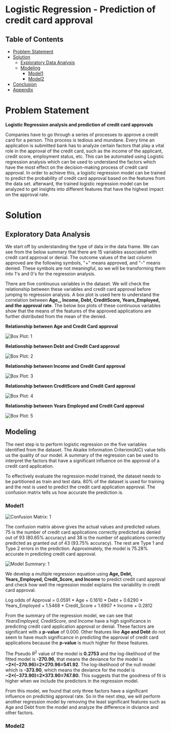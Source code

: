 # Logistic Regression - Prediction of credit card approval

## Table of Contents
- [Problem Statement](#problemstatement)
- [Solution](#solution)
  - [Exploratory Data Analysis](#eda)
  - [Modeling](#modeling)
    - [Model1](#model1)
    - [Model2](#model2)
- [Conclusion](#conclusion)
- [Appendix](#appendix)

# Problem Statement

**Logistic Regression analysis and prediction of credit card approvals**

Companies have to go through a series of processes to approve a credit card for a person. This process is tedious and mundane. Every time an application is submitted bank has to analyze certain factors that play a vital role in the approval of the credit card, such as the income of the applicant, credit score, employment status, etc. This can be automated using Logistic regression analysis which can be used to understand the factors which have the most effect on the decision-making process of credit card approval. In order to achieve this, a logistic regression model can be trained to predict the probability of credit card approval based on the features from the data set. afterward, the trained logistic regression model can be analyzed to get insights into different features that have the highest impact on the approval rate.

# Solution

## Exploratory Data Analysis

We start off by understanding the type of data in the data frame. We can see from the below summary that there are 15 variables associated with credit card approval or denial. The outcome values of the last column approved are the following symbols, "+" means approved, and "-" means denied. These symbols are not meaningful, so we will be transforming them into 1's and 0's for the regression analysis.

There are five continuous variables in the dataset. We will check the relationship between these variables and credit card approval before jumping to regression analysis. A box plot is used here to understand the correlation between **Age_, Income, Debt, CreditScore, Years_Employed, and the approval rate**. The below box plots of these continuous variables show that the means of the features of the approved applications are further distributed from the mean of the denied.

**Relationship between Age and Credit Card approval**

![Box Plot: 1](screenshots/boxplot1.png)

**Relationship between Debt and Credit Card approval**

![Box Plot: 2](screenshots/boxplot2.png)

**Relationship between Income and Credit Card approval**

![Box Plot: 3](screenshots/boxplot3.png)

**Relationship between CreditScore and Credit Card approval**

![Box Plot: 4](screenshots/boxplot4.png)

**Relationship between Years Employed and Credit Card approval**

![Box Plot: 5](screenshots/boxplot5.png)


## Modeling

The next step is to perform logistic regression on the five variables identified from the dataset. The Akaike Information Criterion(AIC) value tells us the quality of our model. A summary of the regression can be used to interpret the factors that have a significant influence on the approval of a credit card application.

To effectively evaluate the regression model trained, the dataset needs to be partitioned as train and test data. 80% of the dataset is used for training and the rest is used to predict the credit card application approval. The confusion matrix tells us how accurate the prediction is.

### Model1

![Confusion Matrix: 1](screenshots/confusion-matrix1.png)


The confusion matrix above gives the actual values and predicted values. 75 is the number of credit card applications correctly predicted as denied out of 93 (80.65% accuracy) and 38 is the number of applications correctly predicted as granted out of 43 (93.75% accuracy). The rest are Type 1 and Type 2 errors in the prediction. Approximately, the model is 75.28% accurate in predicting credit card approval.

![Model Summary: 1](screenshots/model1-summary.png)


We develop a multiple regression equation using __Age, Debt, Years_Employed, Credit_Score, and Income__ to predict credit card approval and check how well the regression model explains the variability in credit card approval.

Log odds of Approval = 0.0591 * Age + 0.1610 * Debt + 0.6290 * Years_Employed + 1.5468 * Credit_Score + 1.6907 * Income + 0.2812

From the summary of the regression model, we can see that __YearsEmployed_, _CreditScore_, and _Income__ have a high significance in predicting credit card application approval or denial. These factors are significant with a __p-value__ of 0.000. Other features like __Age and Debt__ do not seem to have much significance in predicting the approval of credit card applications because the __p-value__ is much higher for these features.

The Pseudo $R^2$ value of the model is __0.2753__ and the log-likelihood of the fitted model is __-270.96__, that means the deviance for the model is **−2×(−270.96)=2×270.96=541.92**. The log-likelihood of the null model which is __-373.90__, which means the deviance for the model is **−2×(−373.90)=2×373.90=747.80.** This suggests that  the goodness of fit is higher when we include the predictors in the regression model. 

From this model, we found that only three factors have a significant influence on predicting approval rate. So in the next step, we will perform another regression model by removing the least significant features such as Age and Debt from the model and analyze the difference in diviance and other factors.

### Model2



